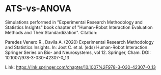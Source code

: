 # ATS-vs-ANOVA
Simulations performed in "Experimental Research Methodology and Statistics Insights" book chapter of "Human-Robot Interaction
Evaluation Methods and Their Standardization". Citation:

Paredes Venero R., Davila A. (2020) Experimental Research Methodology and Statistics Insights. In: Jost C. et al. (eds) Human-Robot Interaction. Springer Series on Bio- and Neurosystems, vol 12. Springer, Cham. DOI: 10.1007/978-3-030-42307-0_13

Link: https://link.springer.com/chapter/10.1007%2F978-3-030-42307-0_13
